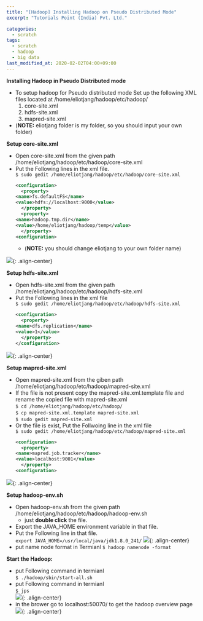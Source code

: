 ```yaml
---
title: "[Hadoop] Installing Hadoop on Pseudo Distributed Mode"
excerpt: "Tutorials Point (India) Pvt. Ltd."

categories:
  - scratch
tags:
  - scratch
  - hadoop
  - big data
last_modified_at: 2020-02-02T04:00+09:00
---  
```



**Installing Hadoop in Pseudo Distributed mode**  
  - To setup hadoop for Pseudo distributed mode Set up the following XML files located at /home/eliotjang/hadoop/etc/hadoop/
    1. core-site.xml
    2. hdfs-site.xml
    3. mapred-site.xml
  - (**NOTE:** eliotjang folder is my folder, so you should input your own folder)  

**Setup core-site.xml**  
  - Open core-site.xml from the given path /home/eliotjang/hadoop/etc/hadoop/core-site.xml
  - Put the Following lines in the xml file.  
    `$ sudo gedit /home/eliotjang/hadoop/etc/hadoop/core-site.xml`  
    ```xml
    <configuration>
      <property>
	<name>fs.defaultFS</name>
	<value>hdfs://localhost:9000</value>
      </property>
      <property>
	<name>hadoop.tmp.dir</name>
	<value>/home/eliotjang/hadoop/temp</value>
      </property>
    <configuration>
    ```
    - (**NOTE:** you should change eliotjang to your own folder name)

![](https://eliotjang.github.io/assets/images/hadoop/virtualbox/core-site.png){: .align-center}

**Setup hdfs-site.xml**  
  - Open hdfs-site.xml from the given path /home/eliotjang/hadoop/etc/hadoop/hdfs-site.xml
  - Put the Following lines in the xml file  
    `$ sudo gedit /home/eliotjang/hadoop/etc/hadoop/hdfs-site.xml`  
    ```xml
    <configuration>
      <property>
	<name>dfs.replication</name>
	<value>1</value>
      </property>
    </configuration>
    ```  
![](https://eliotjang.github.io/assets/images/hadoop/virtualbox/hdfs-site.png){: .align-center}  


**Setup  mapred-site.xml**  
  - Open mapred-site.xml from the giben path /home/eliotjang/hadoop/etc/hadoop/mapred-site.xml
  - If the file is not present copy the mapred-site.xml.template file and rename the copied file with mapred-site.xml  
    `$ cd /home/eliotjang/hadoop/etc/hadoop/`  
    `$ cp mapred-site.xml.template mapred-site.xml`  
    `$ sudo gedit mapred-site.xml`  
  - Or the file is exist, Put the Follwoing line in the xml file  
    `$ sudo gedit /home/eliotjang/hadoop/etc/hadoop/mapred-site.xml`  
    ```xml
    <configuration>
      <property>
	<name>mapred.job.tracker</name>
	<value>localhost:9001</value>
      </property>
    <configuration>
    ```  
![](https://eliotjang.github.io/assets/images/hadoop/virtualbox/mapred-site.png){: .align-center}  

**Setup hadoop-env.sh**  
  - Open hadoop-env.sh from the given path /home/eliotjang/hadoop/etc/hadoop/hadoop-env.sh
    - just **double click** the file.
  - Export the JAVA_HOME environment variable in that file.
  - Put the Following line in that file.  
    `export JAVA_HOME=/usr/local/java/jdk1.8.0_241/`
![](https://eliotjang.github.io/assets/images/hadoop/virtualbox/direct-java-home.png){: .align-center}    
  - put name node format in Termianl
    `$ hadoop namenode -format`  

**Start the Hadoop:**  
  - put Following command in termianl  
    `$ ./hadoop/sbin/start-all.sh`
  - put Following command in termianl  
    `$ jps`  
![](https://eliotjang.github.io/assets/images/hadoop/virtualbox/jps.png){: .align-center}
  - in the brower go to localhost:50070/ to get the hadoop overview page
![](https://eliotjang.github.io/assets/images/hadoop/virtualbox/localhost.png){: .align-center}
